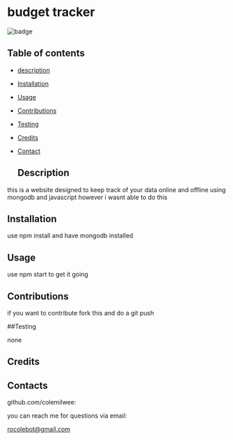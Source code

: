 # budget tracker

![badge](https://img.shields.io/badge/license-MIT-brightgreen)

  ## Table of contents

* [description](#Description)
* [Installation](#Installation)
* [Usage](#Usage)
* [Contributions](#contributions)
* [Testing](#Testing)
* [Credits](#Credits) 
* [Contact](#Contacts)

 
  ## Description

this is a website designed to keep track of your data online and offline using mongodb and javascript however i wasnt able to do this


  ## Installation
use npm install and have mongodb installed

  ## Usage

use npm start to get it going

  ## Contributions

if you want to contribute fork this and do a git push

  ##Testing

none

  ## Credits



  ## Contacts

github.com/colemilwee:

  you can reach me for questions via email: 

rocolebot@gmail.com
